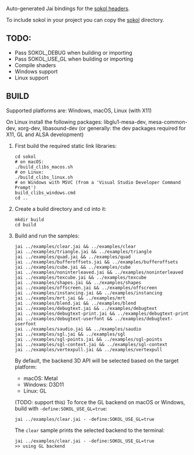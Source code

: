 <!-- [![Jai](https://github.com/colinbellino/sokol-jai/actions/workflows/main.yml/badge.svg)](https://github.com/colinbellino/sokol-jai/actions/workflows/main.yml) -->

Auto-generated Jai bindings for the [sokol headers](https://github.com/floooh/sokol).

To include sokol in your project you can copy the [sokol](sokol/) directory.

## TODO:
- Pass SOKOL_DEBUG when building or importing
- Pass SOKOL_USE_GL when building or importing
- Compile shaders
- Windows support
- Linux support

## BUILD

Supported platforms are: Windows, macOS, Linux (with X11)

On Linux install the following packages: libglu1-mesa-dev, mesa-common-dev, xorg-dev, libasound-dev
(or generally: the dev packages required for X11, GL and ALSA development)

1. First build the required static link libraries:

    ```
    cd sokol
    # on macOS:
    ./build_clibs_macos.sh
    # on Linux:
    ./build_clibs_linux.sh
    # on Windows with MSVC (from a 'Visual Studio Developer Command Prompt')
    build_clibs_windows.cmd
    cd ..
    ```

2. Create a build directory and cd into it:
    ```
    mkdir build
    cd build
    ```

3. Build and run the samples:
    ```
    jai ../examples/clear.jai && ../examples/clear
    jai ../examples/triangle.jai && ../examples/triangle
    jai ../examples/quad.jai && ../examples/quad
    jai ../examples/bufferoffsets.jai && ../examples/bufferoffsets
    jai ../examples/cube.jai && ../examples/cube
    jai ../examples/noninterleaved.jai && ../examples/noninterleaved
    jai ../examples/texcube.jai && ../examples/texcube
    jai ../examples/shapes.jai && ../examples/shapes
    jai ../examples/offscreen.jai && ../examples/offscreen
    jai ../examples/instancing.jai && ../examples/instancing
    jai ../examples/mrt.jai && ../examples/mrt
    jai ../examples/blend.jai && ../examples/blend
    jai ../examples/debugtext.jai && ../examples/debugtext
    jai ../examples/debugtext-print.jai && ../examples/debugtext-print
    jai ../examples/debugtext-userfont && ../examples/debugtext-userfont
    jai ../examples/saudio.jai && ../examples/saudio
    jai ../examples/sgl.jai && ../examples/sgl
    jai ../examples/sgl-points.jai && ../examples/sgl-points
    jai ../examples/sgl-context.jai && ../examples/sgl-context
    jai ../examples/vertexpull.jai && ../examples/vertexpull
    ```

    By default, the backend 3D API will be selected based on the target platform:

    - macOS: Metal
    - Windows: D3D11
    - Linux: GL

    (TODO: support this)
    To force the GL backend on macOS or Windows, build with ```-define:SOKOL_USE_GL=true```:

    ```
    jai ../examples/clear.jai - -define:SOKOL_USE_GL=true
    ```

    The ```clear``` sample prints the selected backend to the terminal:

    ```
    jai ../examples/clear.jai - -define:SOKOL_USE_GL=true
    >> using GL backend
    ```
